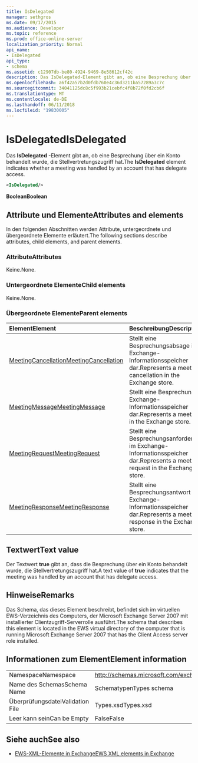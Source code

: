 ```yaml
---
title: IsDelegated
manager: sethgros
ms.date: 09/17/2015
ms.audience: Developer
ms.topic: reference
ms.prod: office-online-server
localization_priority: Normal
api_name:
- IsDelegated
api_type:
- schema
ms.assetid: c12907db-be80-4924-9469-8e58612cf42c
description: Das IsDelegated-Element gibt an, ob eine Besprechung über ein Konto behandelt wurde, die Stellvertretungszugriff hat.
ms.openlocfilehash: a6f42a57b2d0fdb760e4c36d3211ba57289a3c7c
ms.sourcegitcommit: 34041125dc8c5f993b21cebfc4f8b72f0fd2cb6f
ms.translationtype: MT
ms.contentlocale: de-DE
ms.lasthandoff: 06/11/2018
ms.locfileid: "19830005"
---
```

# <a name="isdelegated"></a><span data-ttu-id="497e9-103">IsDelegated</span><span class="sxs-lookup"><span data-stu-id="497e9-103">IsDelegated</span></span>

<span data-ttu-id="497e9-104">Das **IsDelegated** -Element gibt an, ob eine Besprechung über ein Konto behandelt wurde, die Stellvertretungszugriff hat.</span><span class="sxs-lookup"><span data-stu-id="497e9-104">The **IsDelegated** element indicates whether a meeting was handled by an account that has delegate access.</span></span> 
  
```xml
<IsDelegated/>
```

 <span data-ttu-id="497e9-105">**Boolean**</span><span class="sxs-lookup"><span data-stu-id="497e9-105">**Boolean**</span></span>
## <a name="attributes-and-elements"></a><span data-ttu-id="497e9-106">Attribute und Elemente</span><span class="sxs-lookup"><span data-stu-id="497e9-106">Attributes and elements</span></span>

<span data-ttu-id="497e9-107">In den folgenden Abschnitten werden Attribute, untergeordnete und übergeordnete Elemente erläutert.</span><span class="sxs-lookup"><span data-stu-id="497e9-107">The following sections describe attributes, child elements, and parent elements.</span></span>
  
### <a name="attributes"></a><span data-ttu-id="497e9-108">Attribute</span><span class="sxs-lookup"><span data-stu-id="497e9-108">Attributes</span></span>

<span data-ttu-id="497e9-109">Keine.</span><span class="sxs-lookup"><span data-stu-id="497e9-109">None.</span></span>
  
### <a name="child-elements"></a><span data-ttu-id="497e9-110">Untergeordnete Elemente</span><span class="sxs-lookup"><span data-stu-id="497e9-110">Child elements</span></span>

<span data-ttu-id="497e9-111">Keine.</span><span class="sxs-lookup"><span data-stu-id="497e9-111">None.</span></span>
  
### <a name="parent-elements"></a><span data-ttu-id="497e9-112">Übergeordnete Elemente</span><span class="sxs-lookup"><span data-stu-id="497e9-112">Parent elements</span></span>

|<span data-ttu-id="497e9-113">**Element**</span><span class="sxs-lookup"><span data-stu-id="497e9-113">**Element**</span></span>|<span data-ttu-id="497e9-114">**Beschreibung**</span><span class="sxs-lookup"><span data-stu-id="497e9-114">**Description**</span></span>|
|:-----|:-----|
|[<span data-ttu-id="497e9-115">MeetingCancellation</span><span class="sxs-lookup"><span data-stu-id="497e9-115">MeetingCancellation</span></span>](meetingcancellation.md) <br/> |<span data-ttu-id="497e9-116">Stellt eine Besprechungsabsage im Exchange-Informationsspeicher dar.</span><span class="sxs-lookup"><span data-stu-id="497e9-116">Represents a meeting cancellation in the Exchange store.</span></span>  <br/> |
|[<span data-ttu-id="497e9-117">MeetingMessage</span><span class="sxs-lookup"><span data-stu-id="497e9-117">MeetingMessage</span></span>](meetingmessage.md) <br/> |<span data-ttu-id="497e9-118">Stellt eine Besprechung im Exchange-Informationsspeicher dar.</span><span class="sxs-lookup"><span data-stu-id="497e9-118">Represents a meeting in the Exchange store.</span></span>  <br/> |
|[<span data-ttu-id="497e9-119">MeetingRequest</span><span class="sxs-lookup"><span data-stu-id="497e9-119">MeetingRequest</span></span>](meetingrequest.md) <br/> |<span data-ttu-id="497e9-120">Stellt eine Besprechungsanforderung im Exchange-Informationsspeicher dar.</span><span class="sxs-lookup"><span data-stu-id="497e9-120">Represents a meeting request in the Exchange store.</span></span>  <br/> |
|[<span data-ttu-id="497e9-121">MeetingResponse</span><span class="sxs-lookup"><span data-stu-id="497e9-121">MeetingResponse</span></span>](meetingresponse.md) <br/> |<span data-ttu-id="497e9-122">Stellt eine Besprechungsantwort im Exchange-Informationsspeicher dar.</span><span class="sxs-lookup"><span data-stu-id="497e9-122">Represents a meeting response in the Exchange store.</span></span>  <br/> |
   
## <a name="text-value"></a><span data-ttu-id="497e9-123">Textwert</span><span class="sxs-lookup"><span data-stu-id="497e9-123">Text value</span></span>

<span data-ttu-id="497e9-124">Der Textwert **true** gibt an, dass die Besprechung über ein Konto behandelt wurde, die Stellvertretungszugriff hat.</span><span class="sxs-lookup"><span data-stu-id="497e9-124">A text value of **true** indicates that the meeting was handled by an account that has delegate access.</span></span> 
  
## <a name="remarks"></a><span data-ttu-id="497e9-125">Hinweise</span><span class="sxs-lookup"><span data-stu-id="497e9-125">Remarks</span></span>

<span data-ttu-id="497e9-126">Das Schema, das dieses Element beschreibt, befindet sich im virtuellen EWS-Verzeichnis des Computers, der Microsoft Exchange Server 2007 mit installierter Clientzugriff-Serverrolle ausführt.</span><span class="sxs-lookup"><span data-stu-id="497e9-126">The schema that describes this element is located in the EWS virtual directory of the computer that is running Microsoft Exchange Server 2007 that has the Client Access server role installed.</span></span>
  
## <a name="element-information"></a><span data-ttu-id="497e9-127">Informationen zum Element</span><span class="sxs-lookup"><span data-stu-id="497e9-127">Element information</span></span>

|||
|:-----|:-----|
|<span data-ttu-id="497e9-128">Namespace</span><span class="sxs-lookup"><span data-stu-id="497e9-128">Namespace</span></span>  <br/> |http://schemas.microsoft.com/exchange/services/2006/types  <br/> |
|<span data-ttu-id="497e9-129">Name des Schemas</span><span class="sxs-lookup"><span data-stu-id="497e9-129">Schema Name</span></span>  <br/> |<span data-ttu-id="497e9-130">Schematypen</span><span class="sxs-lookup"><span data-stu-id="497e9-130">Types schema</span></span>  <br/> |
|<span data-ttu-id="497e9-131">Überprüfungsdatei</span><span class="sxs-lookup"><span data-stu-id="497e9-131">Validation File</span></span>  <br/> |<span data-ttu-id="497e9-132">Types.xsd</span><span class="sxs-lookup"><span data-stu-id="497e9-132">Types.xsd</span></span>  <br/> |
|<span data-ttu-id="497e9-133">Leer kann sein</span><span class="sxs-lookup"><span data-stu-id="497e9-133">Can be Empty</span></span>  <br/> |<span data-ttu-id="497e9-134">False</span><span class="sxs-lookup"><span data-stu-id="497e9-134">False</span></span>  <br/> |
   
## <a name="see-also"></a><span data-ttu-id="497e9-135">Siehe auch</span><span class="sxs-lookup"><span data-stu-id="497e9-135">See also</span></span>



- [<span data-ttu-id="497e9-136">EWS-XML-Elemente in Exchange</span><span class="sxs-lookup"><span data-stu-id="497e9-136">EWS XML elements in Exchange</span></span>](ews-xml-elements-in-exchange.md)

